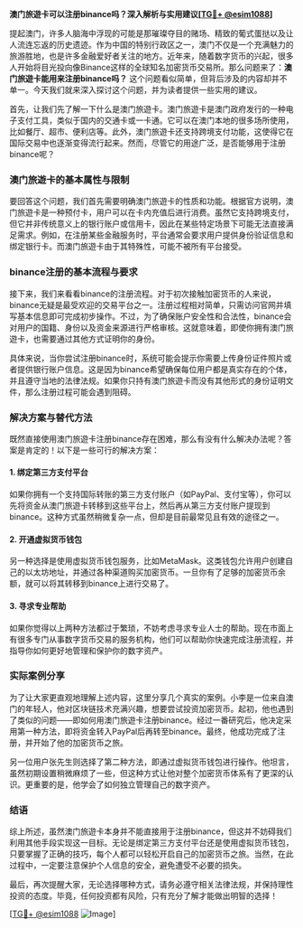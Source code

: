 **澳门旅遊卡可以注册binance吗？深入解析与实用建议[[TG💪+ @esim1088](https://t.me/s/esim1088)]**

提起澳门，许多人脑海中浮现的可能是那璀璨夺目的赌场、精致的葡式蛋挞以及让人流连忘返的历史遗迹。作为中国的特别行政区之一，澳门不仅是一个充满魅力的旅游胜地，也是许多金融爱好者关注的地方。近年来，随着数字货币的兴起，很多人开始将目光投向像Binance这样的全球知名加密货币交易所。那么问题来了：**澳门旅遊卡能用来注册binance吗？** 这个问题看似简单，但背后涉及的内容却并不单一。今天我们就来深入探讨这个问题，并为读者提供一些实用的建议。

首先，让我们先了解一下什么是澳门旅遊卡。澳门旅遊卡是澳门政府发行的一种电子支付工具，类似于国内的交通卡或一卡通。它可以在澳门本地的很多场所使用，比如餐厅、超市、便利店等。此外，澳门旅遊卡还支持跨境支付功能，这使得它在国际交易中也逐渐变得流行起来。然而，尽管它的用途广泛，是否能够用于注册binance呢？

### 澳门旅遊卡的基本属性与限制

要回答这个问题，我们首先需要明确澳门旅遊卡的性质和功能。根据官方说明，澳门旅遊卡是一种预付卡，用户可以在卡内充值后进行消费。虽然它支持跨境支付，但它并非传统意义上的银行账户或信用卡，因此在某些特定场景下可能无法直接满足需求。例如，在注册某些金融服务时，平台通常会要求用户提供身份验证信息和绑定银行卡。而澳门旅遊卡由于其特殊性，可能不被所有平台接受。

### binance注册的基本流程与要求

接下来，我们来看看binance的注册流程。对于初次接触加密货币的人来说，binance无疑是最受欢迎的交易平台之一。注册过程相对简单，只需访问官网并填写基本信息即可完成初步操作。不过，为了确保账户安全性和合法性，binance会对用户的国籍、身份以及资金来源进行严格审核。这就意味着，即使你拥有澳门旅遊卡，也需要通过其他方式证明你的身份。

具体来说，当你尝试注册binance时，系统可能会提示你需要上传身份证件照片或者提供银行账户信息。这是因为binance希望确保每位用户都是真实存在的个体，并且遵守当地的法律法规。如果你只持有澳门旅遊卡而没有其他形式的身份证明文件，那么注册过程可能会遇到阻碍。

### 解决方案与替代方法

既然直接使用澳门旅遊卡注册binance存在困难，那么有没有什么解决办法呢？答案是肯定的！以下是一些可行的解决方案：

#### 1. **绑定第三方支付平台**
   如果你拥有一个支持国际转账的第三方支付账户（如PayPal、支付宝等），你可以先将资金从澳门旅遊卡转移到这些平台上，然后再从第三方支付账户提现到binance。这种方式虽然稍微复杂一点，但却是目前最常见且有效的途径之一。

#### 2. **开通虚拟货币钱包**
   另一种选择是使用虚拟货币钱包服务，比如MetaMask。这类钱包允许用户创建自己的以太坊地址，并通过各种渠道购买加密货币。一旦你有了足够的加密货币余额，就可以将其转移到binance上进行交易了。

#### 3. **寻求专业帮助**
   如果你觉得以上两种方法都过于繁琐，不妨考虑寻求专业人士的帮助。现在市面上有很多专门从事数字货币交易的服务机构，他们可以帮助你快速完成注册流程，并指导你如何更好地管理和保护你的数字资产。

### 实际案例分享

为了让大家更直观地理解上述内容，这里分享几个真实的案例。小李是一位来自澳门的年轻人，他对区块链技术充满兴趣，想要尝试投资加密货币。起初，他也遇到了类似的问题——即如何用澳门旅遊卡注册binance。经过一番研究后，他决定采用第一种方法，即将资金转入PayPal后再转至binance。最终，他成功完成了注册，并开始了他的加密货币之旅。

另一位用户张先生则选择了第二种方法，即通过虚拟货币钱包进行操作。他坦言，虽然初期设置稍微麻烦了一些，但这种方式让他对整个加密货币体系有了更深的认识。更重要的是，他学会了如何独立管理自己的数字资产。

### 结语

综上所述，虽然澳门旅遊卡本身并不能直接用于注册binance，但这并不妨碍我们利用其他手段实现这一目标。无论是绑定第三方支付平台还是使用虚拟货币钱包，只要掌握了正确的技巧，每个人都可以轻松开启自己的加密货币之旅。当然，在此过程中，一定要注意保护个人信息的安全，避免遭受不必要的损失。

最后，再次提醒大家，无论选择哪种方式，请务必遵守相关法律法规，并保持理性投资的态度。毕竟，任何投资都有风险，只有充分了解才能做出明智的选择！

[[TG💪+ @esim1088](https://t.me/s/esim1088) ![Image](https://i.postimg.cc/4NQfJmqS/Snipaste-2025-05-13-00-14-12.png)]